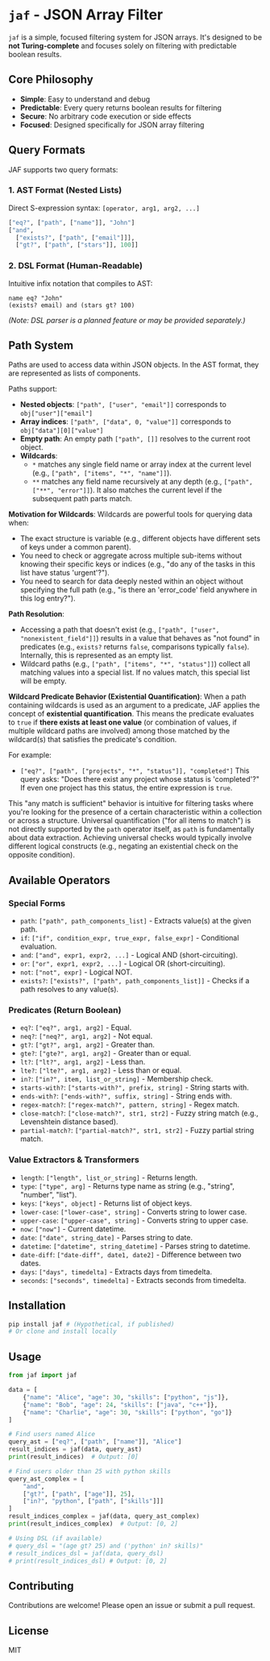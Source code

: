 # `jaf` - JSON Array Filter

`jaf` is a simple, focused filtering system for JSON arrays. It's designed to be **not Turing-complete** and focuses solely on filtering with predictable boolean results.

## Core Philosophy

- **Simple**: Easy to understand and debug
- **Predictable**: Every query returns boolean results for filtering
- **Secure**: No arbitrary code execution or side effects
- **Focused**: Designed specifically for JSON array filtering

## Query Formats

JAF supports two query formats:

### 1. AST Format (Nested Lists)
Direct S-expression syntax: `[operator, arg1, arg2, ...]`

```python
["eq?", ["path", ["name"]], "John"]
["and", 
  ["exists?", ["path", ["email"]]], 
  ["gt?", ["path", ["stars"]], 100]]
```

### 2. DSL Format (Human-Readable)
Intuitive infix notation that compiles to AST:

```text
name eq? "John"
(exists? email) and (stars gt? 100)
```
*(Note: DSL parser is a planned feature or may be provided separately.)*

## Path System

Paths are used to access data within JSON objects. In the AST format, they are represented as lists of components.

Paths support:
- **Nested objects**: `["path", ["user", "email"]]` corresponds to `obj["user"]["email"]`
- **Array indices**: `["path", ["data", 0, "value"]]` corresponds to `obj["data"][0]["value"]`
- **Empty path**: An empty path `["path", []]` resolves to the current root object.
- **Wildcards**:
  - `*` matches any single field name or array index at the current level (e.g., `["path", ["items", "*", "name"]]`).
  - `**` matches any field name recursively at any depth (e.g., `["path", ["**", "error"]]`). It also matches the current level if the subsequent path parts match.

**Motivation for Wildcards**:
Wildcards are powerful tools for querying data when:
- The exact structure is variable (e.g., different objects have different sets of keys under a common parent).
- You need to check or aggregate across multiple sub-items without knowing their specific keys or indices (e.g., "do any of the tasks in this list have status 'urgent'?").
- You need to search for data deeply nested within an object without specifying the full path (e.g., "is there an 'error_code' field anywhere in this log entry?").

**Path Resolution**:
- Accessing a path that doesn't exist (e.g., `["path", ["user", "nonexistent_field"]]`) results in a value that behaves as "not found" in predicates (e.g., `exists?` returns `false`, comparisons typically `false`). Internally, this is represented as an empty list.
- Wildcard paths (e.g., `["path", ["items", "*", "status"]]`) collect all matching values into a special list. If no values match, this special list will be empty.

**Wildcard Predicate Behavior (Existential Quantification)**:
When a path containing wildcards is used as an argument to a predicate, JAF applies the concept of **existential quantification**. This means the predicate evaluates to `true` if **there exists at least one value** (or combination of values, if multiple wildcard paths are involved) among those matched by the wildcard(s) that satisfies the predicate's condition.

For example:
- `["eq?", ["path", ["projects", "*", "status"]], "completed"]`
  This query asks: "Does there exist any project whose status is 'completed'?" If even one project has this status, the entire expression is `true`.

This "any match is sufficient" behavior is intuitive for filtering tasks where you're looking for the presence of a certain characteristic within a collection or across a structure. Universal quantification ("for all items to match") is not directly supported by the `path` operator itself, as `path` is fundamentally about data extraction. Achieving universal checks would typically involve different logical constructs (e.g., negating an existential check on the opposite condition).

## Available Operators

### Special Forms
- `path`: `["path", path_components_list]` - Extracts value(s) at the given path.
- `if`: `["if", condition_expr, true_expr, false_expr]` - Conditional evaluation.
- `and`: `["and", expr1, expr2, ...]` - Logical AND (short-circuiting).
- `or`: `["or", expr1, expr2, ...]` - Logical OR (short-circuiting).
- `not`: `["not", expr]` - Logical NOT.
- `exists?`: `["exists?", ["path", path_components_list]]` - Checks if a path resolves to any value(s).

### Predicates (Return Boolean)
- `eq?`: `["eq?", arg1, arg2]` - Equal.
- `neq?`: `["neq?", arg1, arg2]` - Not equal.
- `gt?`: `["gt?", arg1, arg2]` - Greater than.
- `gte?`: `["gte?", arg1, arg2]` - Greater than or equal.
- `lt?`: `["lt?", arg1, arg2]` - Less than.
- `lte?`: `["lte?", arg1, arg2]` - Less than or equal.
- `in?`: `["in?", item, list_or_string]` - Membership check.
- `starts-with?`: `["starts-with?", prefix, string]` - String starts with.
- `ends-with?`: `["ends-with?", suffix, string]` - String ends with.
- `regex-match?`: `["regex-match?", pattern, string]` - Regex match.
- `close-match?`: `["close-match?", str1, str2]` - Fuzzy string match (e.g., Levenshtein distance based).
- `partial-match?`: `["partial-match?", str1, str2]` - Fuzzy partial string match.

### Value Extractors & Transformers
- `length`: `["length", list_or_string]` - Returns length.
- `type`: `["type", arg]` - Returns type name as string (e.g., "string", "number", "list").
- `keys`: `["keys", object]` - Returns list of object keys.
- `lower-case`: `["lower-case", string]` - Converts string to lower case.
- `upper-case`: `["upper-case", string]` - Converts string to upper case.
- `now`: `["now"]` - Current datetime.
- `date`: `["date", string_date]` - Parses string to date.
- `datetime`: `["datetime", string_datetime]` - Parses string to datetime.
- `date-diff`: `["date-diff", date1, date2]` - Difference between two dates.
- `days`: `["days", timedelta]` - Extracts days from timedelta.
- `seconds`: `["seconds", timedelta]` - Extracts seconds from timedelta.

## Installation

```bash
pip install jaf # (Hypothetical, if published)
# Or clone and install locally
```

## Usage

```python
from jaf import jaf

data = [
    {"name": "Alice", "age": 30, "skills": ["python", "js"]},
    {"name": "Bob", "age": 24, "skills": ["java", "c++"]},
    {"name": "Charlie", "age": 30, "skills": ["python", "go"]}
]

# Find users named Alice
query_ast = ["eq?", ["path", ["name"]], "Alice"]
result_indices = jaf(data, query_ast)
print(result_indices)  # Output: [0]

# Find users older than 25 with python skills
query_ast_complex = [
    "and",
    ["gt?", ["path", ["age"]], 25],
    ["in?", "python", ["path", ["skills"]]]
]
result_indices_complex = jaf(data, query_ast_complex)
print(result_indices_complex)  # Output: [0, 2]

# Using DSL (if available)
# query_dsl = "(age gt? 25) and ('python' in? skills)"
# result_indices_dsl = jaf(data, query_dsl)
# print(result_indices_dsl) # Output: [0, 2]
```

## Contributing
Contributions are welcome! Please open an issue or submit a pull request.

## License
MIT
